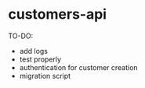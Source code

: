 # customers-api

TO-DO:
- add logs
- test properly
- authentication for customer creation
- migration script